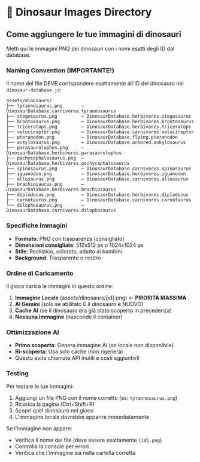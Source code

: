 # 🦕 Dinosaur Images Directory

## Come aggiungere le tue immagini di dinosauri

Metti qui le immagini PNG dei dinosauri con i nomi esatti degli ID dal database.

### Naming Convention (IMPORTANTE!)

Il nome del file DEVE corrispondere esattamente all'ID del dinosauro nel `dinosaur-database.js`:

```
assets/dinosaurs/
├── tyrannosaurus.png       ← DinosaurDatabase.carnivores.tyrannosaurus
├── stegosaurus.png         ← DinosaurDatabase.herbivores.stegosaurus  
├── brontosaurus.png        ← DinosaurDatabase.herbivores.brontosaurus
├── triceratops.png         ← DinosaurDatabase.herbivores.triceratops
├── velociraptor.png        ← DinosaurDatabase.carnivores.velociraptor
├── pteranodon.png          ← DinosaurDatabase.flying.pteranodon
├── ankylosaurus.png        ← DinosaurDatabase.armored.ankylosaurus
├── parasaurolophus.png     ← DinosaurDatabase.herbivores.parasaurolophus
├── pachycephalosaurus.png  ← DinosaurDatabase.herbivores.pachycephalosaurus
├── spinosaurus.png         ← DinosaurDatabase.carnivores.spinosaurus
├── iguanodon.png           ← DinosaurDatabase.herbivores.iguanodon
├── allosaurus.png          ← DinosaurDatabase.carnivores.allosaurus
├── brachiosaurus.png       ← DinosaurDatabase.herbivores.brachiosaurus
├── diplodocus.png          ← DinosaurDatabase.herbivores.diplodocus
├── carnotaurus.png         ← DinosaurDatabase.carnivores.carnotaurus
└── dilophosaurus.png       ← DinosaurDatabase.carnivores.dilophosaurus
```

### Specifiche Immagini

- **Formato**: PNG con trasparenza (consigliato)
- **Dimensioni consigliate**: 512x512 px o 1024x1024 px
- **Stile**: Realistico, colorato, adatto ai bambini
- **Background**: Trasparente o neutro

### Ordine di Caricamento

Il gioco carica le immagini in questo ordine:

1. **Immagine Locale** (assets/dinosaurs/[id].png) ← **PRIORITÀ MASSIMA**
2. **AI Gemini** (solo se abilitato E il dinosauro è NUOVO)
3. **Cache AI** (se il dinosauro era già stato scoperto in precedenza)
4. **Nessuna immagine** (nasconde il container)

### Ottimizzazione AI

- **Primo scoperta**: Genera immagine AI (se locale non disponibile)
- **Ri-scoperta**: Usa solo cache (non rigenera)
- Questo evita chiamate API inutili e costi aggiuntivi!

### Testing

Per testare le tue immagini:

1. Aggiungi un file PNG con il nome corretto (es: `tyrannosaurus.png`)
2. Ricarica la pagina (Ctrl+Shift+R)
3. Scopri quel dinosauro nel gioco
4. L'immagine locale dovrebbe apparire immediatamente

Se l'immagine non appare:
- Verifica il nome del file (deve essere esattamente `[id].png`)
- Controlla la console per errori
- Verifica che l'immagine sia nella cartella corretta
